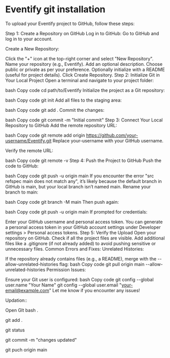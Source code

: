 # Eventify git installation

To upload your Eventify project to GitHub, follow these steps:

Step 1: Create a Repository on GitHub
Log in to GitHub: Go to GitHub and log in to your account.

Create a New Repository:

Click the "+" icon at the top-right corner and select "New Repository".
Name your repository (e.g., Eventify).
Add an optional description.
Choose public or private as per your preference.
Optionally initialize with a README (useful for project details).
Click Create Repository.
Step 2: Initialize Git in Your Local Project
Open a terminal and navigate to your project folder:

bash
Copy code
cd path/to/Eventify
Initialize the project as a Git repository:

bash
Copy code
git init
Add all files to the staging area:

bash
Copy code
git add .
Commit the changes:

bash
Copy code
git commit -m "Initial commit"
Step 3: Connect Your Local Repository to GitHub
Add the remote repository URL:

bash
Copy code
git remote add origin https://github.com/your-username/Eventify.git
Replace your-username with your GitHub username.

Verify the remote URL:

bash
Copy code
git remote -v
Step 4: Push the Project to GitHub
Push the code to GitHub:

bash
Copy code
git push -u origin main
If you encounter the error "src refspec main does not match any", it’s likely because the default branch in GitHub is main, but your local branch isn’t named main. Rename your branch to main:

bash
Copy code
git branch -M main
Then push again:

bash
Copy code
git push -u origin main
If prompted for credentials:

Enter your GitHub username and personal access token. You can generate a personal access token in your GitHub account settings under Developer settings > Personal access tokens.
Step 5: Verify the Upload
Open your repository on GitHub.
Check if all the project files are visible.
Add additional files like a .gitignore (if not already added) to avoid pushing sensitive or unnecessary files.
Common Errors and Fixes:
Unrelated Histories:

If the repository already contains files (e.g., a README), merge with the --allow-unrelated-histories flag:
bash
Copy code
git pull origin main --allow-unrelated-histories
Permission Issues:

Ensure your Git user is configured:
bash
Copy code
git config --global user.name "Your Name"
git config --global user.email "your-email@example.com"
Let me know if you encounter any issues!


Updation::

Open GIt bash .

git add .

git status

git commit -m "changes updated"

git puch origin main






